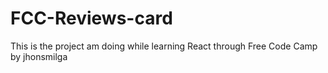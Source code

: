 # FCC-Reviews-card
This is the project am doing while learning React through Free Code Camp by jhonsmilga
